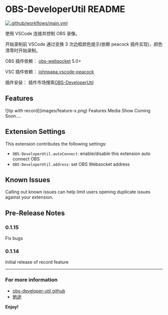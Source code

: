 # OBS-DeveloperUtil README

[![.github/workflows/main.yml](https://github.com/GoooIce/obs-developer-util/actions/workflows/main.yml/badge.svg)](https://github.com/GoooIce/obs-developer-util/actions/workflows/main.yml)

使用 VSCode 连接并控制 OBS 录像。

开始录制前 VSCode 通过变换 3 次边框颜色提示(依赖 peacock 插件实现)，颜色清零时开始录制。

OBS 插件依赖：
[obs-websocket](https://github.com/obsproject/obs-websocket) 5.0+

VSC 插件依赖：
[johnpapa.vscode-peacock](https://marketplace.visualstudio.com/items?itemName=johnpapa.vscode-peacock)

插件安装：
插件市场搜索[OBS-DeveloperUtil](https://marketplace.visualstudio.com/items?itemName=GoooIce.obs-developer-util)

## Features

\!\[tip with record\]\(images/feature-x.png\) Features Media Show Coming Soon....

## Extension Settings

This extension contributes the following settings:

- `OBS-DeveloperUtil.autoConnect`: enable/disable this extension auto connect OBS
- `OBS-DeveloperUtil.address`: set OBS Websocket address

## Known Issues

Calling out known issues can help limit users opening duplicate issues against your extension.

## Pre-Release Notes

### 0.1.15

Fix bugs

### 0.1.14

Initial release of record feature

---

### For more information

- [obs-developer-util github](https://github.com/GoooIce/obs-developer-util.git)
- [勉途](https://miantu.net/)

**Enjoy!**
